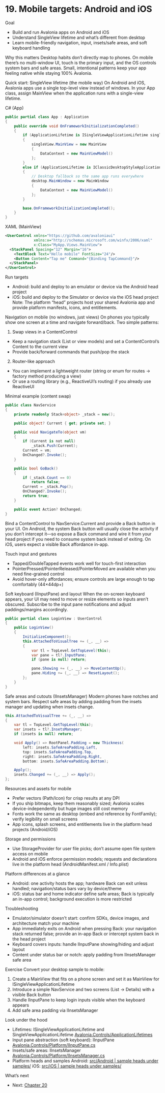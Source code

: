 # 19. Mobile targets: Android and iOS

Goal
- Build and run Avalonia apps on Android and iOS
- Understand SingleView lifetime and what’s different from desktop
- Learn mobile-friendly navigation, input, insets/safe areas, and soft keyboard handling

Why this matters
Desktop habits don’t directly map to phones. On mobile there’s no multi-window UI, touch is the primary input, and the OS controls system bars and safe areas. Small, intentional patterns keep your app feeling native while staying 100% Avalonia.

Quick start: SingleView lifetime (the mobile way)
On Android and iOS, Avalonia apps use a single top-level view instead of windows. In your App class, assign MainView when the application runs with a single-view lifetime.

C# (App)

```csharp
public partial class App : Application
{
    public override void OnFrameworkInitializationCompleted()
    {
        if (ApplicationLifetime is ISingleViewApplicationLifetime singleView)
        {
            singleView.MainView = new MainView
            {
                DataContext = new MainViewModel()
            };
        }
        else if (ApplicationLifetime is IClassicDesktopStyleApplicationLifetime desktop)
        {
            // Desktop fallback so the same app runs everywhere
            desktop.MainWindow = new MainWindow
            {
                DataContext = new MainViewModel()
            };
        }

        base.OnFrameworkInitializationCompleted();
    }
}
```

XAML (MainView)

```xml
<UserControl xmlns="https://github.com/avaloniaui"
             xmlns:x="http://schemas.microsoft.com/winfx/2006/xaml"
             x:Class="MyApp.Views.MainView">
  <StackPanel Spacing="12" Margin="16">
    <TextBlock Text="Hello mobile" FontSize="24"/>
    <Button Content="Tap me" Command="{Binding TapCommand}"/>
  </StackPanel>
</UserControl>
```

Run targets
- Android: build and deploy to an emulator or device via the Android head project
- iOS: build and deploy to the Simulator or device via the iOS head project
Note: The platform “head” projects host your shared Avalonia app and provide platform manifests, icons, and entitlements.

Navigation on mobile (no windows, just views)
On phones you typically show one screen at a time and navigate forward/back. Two simple patterns:

1) Swap views in a ContentControl
- Keep a navigation stack (List<UserControl> or view models) and set a ContentControl’s Content to the current view
- Provide back/forward commands that push/pop the stack

2) Router-like approach
- You can implement a lightweight router (string or enum for routes → factory method producing a view)
- Or use a routing library (e.g., ReactiveUI’s routing) if you already use ReactiveUI

Minimal example (content swap)

```csharp
public class NavService
{
    private readonly Stack<object> _stack = new();

    public object? Current { get; private set; }

    public void NavigateTo(object vm)
    {
        if (Current is not null)
            _stack.Push(Current);
        Current = vm;
        OnChanged?.Invoke();
    }

    public bool GoBack()
    {
        if (_stack.Count == 0)
            return false;
        Current = _stack.Pop();
        OnChanged?.Invoke();
        return true;
    }

    public event Action? OnChanged;
}
```

Bind a ContentControl to NavService.Current and provide a Back button in your UI. On Android, the system Back button will usually close the activity if you don’t intercept it—so expose a Back command and wire it from your head project if you need to consume system back instead of exiting. On iOS, users expect a visible Back affordance in-app.

Touch input and gestures
- Tapped/DoubleTapped events work well for touch-first interaction
- PointerPressed/PointerReleased/PointerMoved are available when you need fine-grained control
- Avoid hover-only affordances; ensure controls are large enough to tap comfortably (44×44dp+)

Soft keyboard (IInputPane) and layout
When the on-screen keyboard appears, your UI may need to move or resize elements so inputs aren’t obscured. Subscribe to the input pane notifications and adjust paddings/margins accordingly.

```csharp
public partial class LoginView : UserControl
{
    public LoginView()
    {
        InitializeComponent();
        this.AttachedToVisualTree += (_, __) =>
        {
            var tl = TopLevel.GetTopLevel(this);
            var pane = tl?.InputPane;
            if (pane is null) return;

            pane.Showing += (_, __) => MoveContentUp();
            pane.Hiding += (_, __) => ResetLayout();
        };
    }
}
```

Safe areas and cutouts (IInsetsManager)
Modern phones have notches and system bars. Respect safe areas by adding padding from the insets manager and updating when insets change.

```csharp
this.AttachedToVisualTree += (_, __) =>
{
    var tl = TopLevel.GetTopLevel(this);
    var insets = tl?.InsetsManager;
    if (insets is null) return;

    void Apply() => RootPanel.Padding = new Thickness(
        left: insets.SafeAreaPadding.Left,
        top: insets.SafeAreaPadding.Top,
        right: insets.SafeAreaPadding.Right,
        bottom: insets.SafeAreaPadding.Bottom);

    Apply();
    insets.Changed += (_, __) => Apply();
};
```

Resources and assets for mobile
- Prefer vectors (Path/Icon) for crisp results at any DPI
- If you ship bitmaps, keep them reasonably sized; Avalonia scales device-independently but huge images still cost memory
- Fonts work the same as desktop (embed and reference by FontFamily); verify legibility on small screens
- App icons, splash screens, and entitlements live in the platform head projects (Android/iOS)

Storage and permissions
- Use StorageProvider for user file picks; don’t assume open file system access on mobile
- Android and iOS enforce permission models; requests and declarations live in the platform head (AndroidManifest.xml / Info.plist)

Platform differences at a glance
- Android: one activity hosts the app; hardware Back can exit unless handled; navigation/status bars vary by device/theme
- iOS: status bar and home indicator define safe areas; Back is typically an in-app control; background execution is more restricted

Troubleshooting
- Emulator/simulator doesn’t start: confirm SDKs, device images, and architecture match your machine
- App immediately exits on Android when pressing Back: your navigation stack returned false; provide an in-app Back or intercept system back in the head project
- Keyboard covers inputs: handle IInputPane showing/hiding and adjust layout
- Content under status bar or notch: apply padding from IInsetsManager safe area

Exercise
Convert your desktop sample to mobile:
1) Create a MainView that fits on a phone screen and set it as MainView for ISingleViewApplicationLifetime
2) Introduce a simple NavService and two screens (List → Details) with a visible Back button
3) Handle IInputPane to keep login inputs visible when the keyboard appears
4) Add safe area padding via IInsetsManager

Look under the hood
- Lifetimes: ISingleViewApplicationLifetime and SingleViewApplicationLifetime
  [Avalonia.Controls/ApplicationLifetimes](https://github.com/AvaloniaUI/Avalonia/tree/master/src/Avalonia.Controls/ApplicationLifetimes)
- Input pane abstraction (soft keyboard): IInputPane
  [Avalonia.Controls/Platform/IInputPane.cs](https://github.com/AvaloniaUI/Avalonia/blob/master/src/Avalonia.Controls/Platform/IInputPane.cs)
- Insets/safe areas: IInsetsManager
  [Avalonia.Controls/Platform/IInsetsManager.cs](https://github.com/AvaloniaUI/Avalonia/blob/master/src/Avalonia.Controls/Platform/IInsetsManager.cs)
- Platform heads and samples
  Android: [src/Android | sample heads under samples/](https://github.com/AvaloniaUI/Avalonia/tree/master/src/Android)
  iOS: [src/iOS | sample heads under samples/](https://github.com/AvaloniaUI/Avalonia/tree/master/src/iOS)

What’s next
- Next: [Chapter 20](Chapter20.md)

